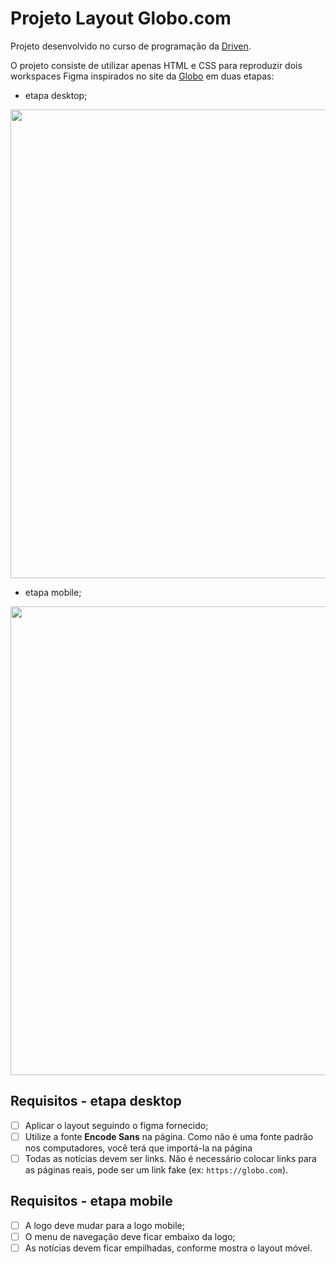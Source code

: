 # Projeto Layout Globo.com
 Projeto desenvolvido no curso de programação da [Driven](https://www.driven.com.br/).

O projeto consiste de utilizar apenas HTML e CSS para reproduzir dois workspaces Figma inspirados no site da [Globo](https://www.globo.com/) em duas etapas:
- etapa desktop;
<img src="https://bootcampra.notion.site/image/https%3A%2F%2Fs3-us-west-2.amazonaws.com%2Fsecure.notion-static.com%2F35d1f27a-69b9-401e-ac0a-420e98e209ef%2FCaptura_de_Tela_2021-10-15_as_16.30.35.png?table=block&id=c6c388ca-d1ac-4b61-823a-aab890d3c8fb&spaceId=f797e032-5eb2-4c9d-beb7-cd7181e19e47&width=2000&userId=&cache=v2" width=750px>

- etapa mobile;
<img src="https://bootcampra.notion.site/image/https%3A%2F%2Fs3-us-west-2.amazonaws.com%2Fsecure.notion-static.com%2F0e01686a-baf3-490d-a022-893169c673d1%2Flayout_mobile_turma2_oficial.png?table=block&id=400f1835-b19a-437b-aaca-fe1c2591bf0c&spaceId=f797e032-5eb2-4c9d-beb7-cd7181e19e47&width=750&userId=&cache=v2" height=750px>

## Requisitos - etapa desktop

- [ ]  Aplicar o layout seguindo o figma fornecido;
- [ ]  Utilize a fonte **Encode Sans** na página. Como não é uma fonte padrão nos computadores, você terá que importá-la na página
- [ ]  Todas as notícias devem ser links. Não é necessário colocar links para as páginas reais, pode ser um link fake (ex: `https://globo.com`).

## Requisitos - etapa mobile

- [ ]  A logo deve mudar para a logo mobile;
- [ ]  O menu de navegação deve ficar embaixo da logo;
- [ ]  As notícias devem ficar empilhadas, conforme mostra o layout móvel.
